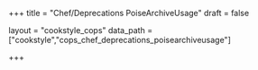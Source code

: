 +++
title = "Chef/Deprecations PoiseArchiveUsage"
draft = false

layout = "cookstyle_cops"
data_path = ["cookstyle","cops_chef_deprecations_poisearchiveusage"]

+++

<!-- The content of this page is automatically generated from the
cops_chef_deprecations_poisearchiveusage.yml file in github.com/chef/cookstyle/blob/master/docs-chef-io/data/cookstyle/. -->
